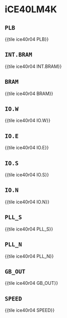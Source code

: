 # iCE40LM4K

## `PLB`

{{tile ice40r04 PLB}}

## `INT.BRAM`

{{tile ice40r04 INT.BRAM}}

## `BRAM`

{{tile ice40r04 BRAM}}

## `IO.W`

{{tile ice40r04 IO.W}}

## `IO.E`

{{tile ice40r04 IO.E}}

## `IO.S`

{{tile ice40r04 IO.S}}

## `IO.N`

{{tile ice40r04 IO.N}}

## `PLL_S`

{{tile ice40r04 PLL_S}}

## `PLL_N`

{{tile ice40r04 PLL_N}}

## `GB_OUT`

{{tile ice40r04 GB_OUT}}

## `SPEED`

{{tile ice40r04 SPEED}}
